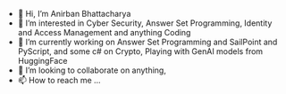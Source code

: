 - 👋 Hi, I’m Anirban Bhattacharya
- 👀 I’m interested in Cyber Security, Answer Set Programming, Identity and Access Management and anything Coding
- 🌱 I’m currently working on Answer Set Programming and SailPoint and PyScript, and some c# on Crypto, Playing with GenAI models from HuggingFace
- 💞️ I’m looking to collaborate on anything,
- 📫 How to reach me ...

<!---
anisoftcorporation/anisoftcorporation is a ✨ special ✨ repository because its `README.md` (this file) appears on your GitHub profile.
You can click the Preview link to take a look at your changes.
--->
